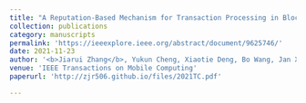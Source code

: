 ```yaml
---
title: "A Reputation-Based Mechanism for Transaction Processing in Blockchain Systems"
collection: publications
category: manuscripts
permalink: 'https://ieeexplore.ieee.org/abstract/document/9625746/'
date: 2021-11-23
author: '<b>Jiarui Zhang</b>, Yukun Cheng, Xiaotie Deng, Bo Wang, Jan Xie, Yuanyuan Yang, Mengqian Zhang'
venue: 'IEEE Transactions on Mobile Computing'
paperurl: 'http://zjr506.github.io/files/2021TC.pdf'

---
```

